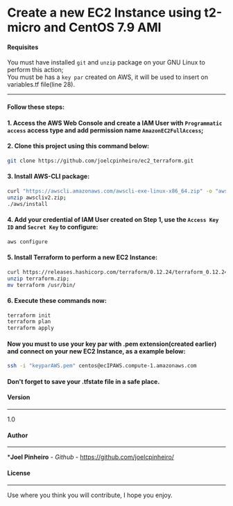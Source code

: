 # Create a new EC2 Instance using t2-micro and CentOS 7.9 AMI

#### Requisites

You must have installed ```git``` and ```unzip``` package on your GNU Linux to perform this action;<br>
You must be has a ```key par``` created on AWS, it will be used to insert on variables.tf file(line 28).

------------
#### Follow these steps:

#### 1. Access the AWS Web Console and create a IAM User with ```Programmatic access``` access type and add permission name ```AmazonEC2FullAccess```;

#### 2. Clone this project using this command below:

```sh
git clone https://github.com/joelcpinheiro/ec2_terraform.git
```

#### 3. Install AWS-CLI package:

```sh
curl "https://awscli.amazonaws.com/awscli-exe-linux-x86_64.zip" -o "awscliv2.zip";
unzip awscliv2.zip;
./aws/install
```
#### 4. Add your credential of IAM User created on Step 1, use the ```Access Key ID``` and ```Secret Key``` to configure:

```sh
aws configure
```

#### 5. Install Terraform to perform a new EC2 Instance:

```sh
curl https://releases.hashicorp.com/terraform/0.12.24/terraform_0.12.24_linux_amd64.zip -o terraform.zip;
unzip terraform.zip;
mv terraform /usr/bin/
```

#### 6. Execute these commands now:

```sh
terraform init
terraform plan
terraform apply
```

#### Now you must to use your key par with .pem extension(created earlier) and connect on your new EC2 Instance, as a example below:

```sh
ssh -i "keyparAWS.pem" centos@ecIPAWS.compute-1.amazonaws.com
```

#### Don't forget to save your .tfstate file in a safe place.

#### Version
------------

1.0

#### Author
------------
 
 ***Joel Pinheiro** - *Github* - https://github.com/joelcpinheiro/

#### License
------------

Use where you think you will contribute, I hope you enjoy.


